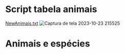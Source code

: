 # Script tabela animais 
[NewAnimais.txt](https://github.com/CplGustavo/BaseDadosANIMAIS/files/13092985/NewAnimais.txt)
![Captura de tela 2023-10-23 215525](https://github.com/CplGustavo/BaseDadosANIMAIS/assets/144744164/26ee06d7-f571-4ab3-bb2e-b26978fa459f)


# Animais e espécies

